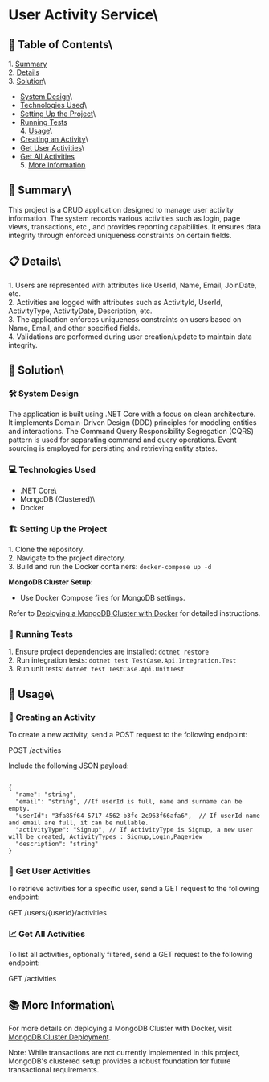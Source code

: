 User Activity Service\
=====================

📖 Table of Contents\
--------------------

1\. [Summary](#summary)\
2\. [Details](#details)\
3\. [Solution](#solution)\
- [System Design](#system-design)\
- [Technologies Used](#technologies-used)\
- [Setting Up the Project](#setting-up-the-project)\
- [Running Tests](#running-tests)\
  4\. [Usage](#usage)\
- [Creating an Activity](#creating-an-activity)\
- [Get User Activities](#get-user-activities)\
- [Get All Activities](#get-all-activities)\
  5\. [More Information](#more-information)

🌟 Summary\
----------

This project is a CRUD application designed to manage user activity information. The system records various activities such as login, page views, transactions, etc., and provides reporting capabilities. It ensures data integrity through enforced uniqueness constraints on certain fields.

📋 Details\
----------

1\. Users are represented with attributes like UserId, Name, Email, JoinDate, etc.\
2\. Activities are logged with attributes such as ActivityId, UserId, ActivityType, ActivityDate, Description, etc.\
3\. The application enforces uniqueness constraints on users based on Name, Email, and other specified fields.\
4\. Validations are performed during user creation/update to maintain data integrity.

🚀 Solution\
-----------

### 🛠️ System Design

The application is built using .NET Core with a focus on clean architecture. It implements Domain-Driven Design (DDD) principles for modeling entities and interactions. The Command Query Responsibility Segregation (CQRS) pattern is used for separating command and query operations. Event sourcing is employed for persisting and retrieving entity states.

### 💻 Technologies Used

- .NET Core\
- MongoDB (Clustered)\
- Docker

### 🏗️ Setting Up the Project

1\. Clone the repository.\
2\. Navigate to the project directory.\
3\. Build and run the Docker containers: `docker-compose up -d`

**MongoDB Cluster Setup:**

- Use Docker Compose files for MongoDB settings.

Refer to [Deploying a MongoDB Cluster with Docker](https://www.mongodb.com/compatibility/deploying-a-mongodb-cluster-with-docker) for detailed instructions.

### 🧪 Running Tests

1\. Ensure project dependencies are installed: `dotnet restore`\
2\. Run integration tests: `dotnet test TestCase.Api.Integration.Test`\
3\. Run unit tests: `dotnet test TestCase.Api.UnitTest`

🚀 Usage\
--------

### 📝 Creating an Activity

To create a new activity, send a POST request to the following endpoint:

POST /activities

Include the following JSON payload:
```

{
  "name": "string",
  "email": "string", //If userId is full, name and surname can be empty.
  "userId": "3fa85f64-5717-4562-b3fc-2c963f66afa6",  // If userId name and email are full, it can be nullable.
  "activityType": "Signup", // If ActivityType is Signup, a new user will be created, ActivityTypes : Signup,Login,Pageview
  "description": "string"
}
```

### 🔄 Get User Activities

To retrieve activities for a specific user, send a GET request to the following endpoint:

GET /users/{userId}/activities

### 📈 Get All Activities

To list all activities, optionally filtered, send a GET request to the following endpoint:

GET /activities

📚 More Information\
-------------------

For more details on deploying a MongoDB Cluster with Docker, visit [MongoDB Cluster Deployment](https://www.mongodb.com/compatibility/deploying-a-mongodb-cluster-with-docker).

Note: While transactions are not currently implemented in this project, MongoDB's clustered setup provides a robust foundation for future transactional requirements.